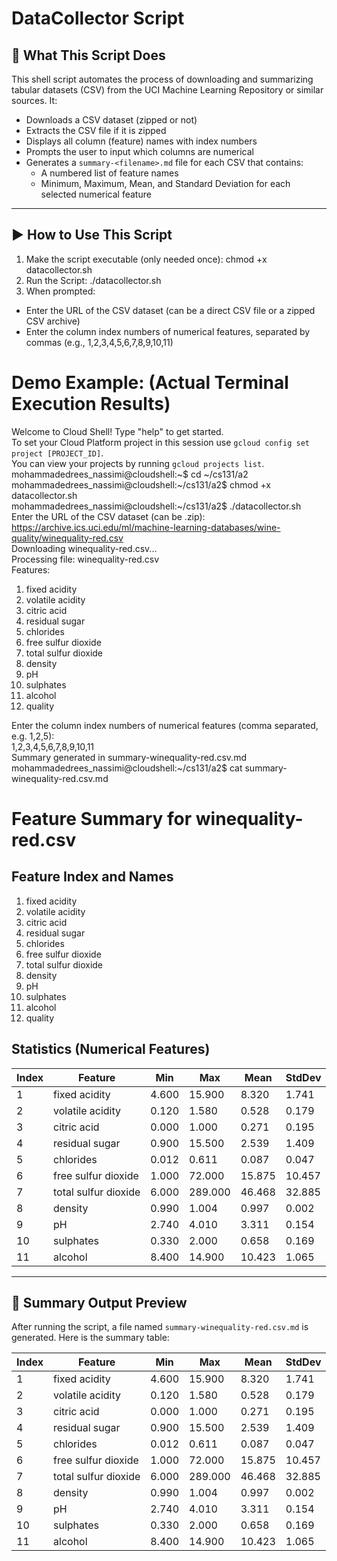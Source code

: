 # DataCollector Script

## 📌 What This Script Does

This shell script automates the process of downloading and summarizing tabular datasets (CSV) from the UCI Machine Learning Repository or similar sources. It:

- Downloads a CSV dataset (zipped or not)
- Extracts the CSV file if it is zipped
- Displays all column (feature) names with index numbers
- Prompts the user to input which columns are numerical
- Generates a `summary-<filename>.md` file for each CSV that contains:
  - A numbered list of feature names
  - Minimum, Maximum, Mean, and Standard Deviation for each selected numerical feature

---

## ▶️ How to Use This Script

1. Make the script executable (only needed once): chmod +x datacollector.sh  
2. Run the Script: ./datacollector.sh  
3. When prompted:  
- Enter the URL of the CSV dataset (can be a direct CSV file or a zipped CSV archive)  
- Enter the column index numbers of numerical features, separated by commas (e.g., 1,2,3,4,5,6,7,8,9,10,11)  

# Demo Example: (Actual Terminal Execution Results)  
Welcome to Cloud Shell! Type "help" to get started.  
To set your Cloud Platform project in this session use `gcloud config set project [PROJECT_ID]`.  
You can view your projects by running `gcloud projects list`.  
mohammadedrees_nassimi@cloudshell:~$ cd ~/cs131/a2  
mohammadedrees_nassimi@cloudshell:~/cs131/a2$ chmod +x datacollector.sh  
mohammadedrees_nassimi@cloudshell:~/cs131/a2$ ./datacollector.sh  
Enter the URL of the CSV dataset (can be .zip):  
https://archive.ics.uci.edu/ml/machine-learning-databases/wine-quality/winequality-red.csv  
Downloading winequality-red.csv...  
Processing file: winequality-red.csv  
Features:  
1. fixed acidity  
2. volatile acidity  
3. citric acid  
4. residual sugar  
5. chlorides  
6. free sulfur dioxide  
7. total sulfur dioxide  
8. density  
9. pH  
10. sulphates  
11. alcohol  
12. quality  

Enter the column index numbers of numerical features (comma separated, e.g. 1,2,5):  
1,2,3,4,5,6,7,8,9,10,11  
Summary generated in summary-winequality-red.csv.md  
mohammadedrees_nassimi@cloudshell:~/cs131/a2$ cat summary-winequality-red.csv.md  
# Feature Summary for winequality-red.csv  

## Feature Index and Names  
1. fixed acidity  
2. volatile acidity  
3. citric acid  
4. residual sugar  
5. chlorides  
6. free sulfur dioxide  
7. total sulfur dioxide  
8. density  
9. pH  
10. sulphates  
11. alcohol  
12. quality  

## Statistics (Numerical Features)  
| Index | Feature | Min | Max | Mean | StdDev |  
|-------|---------|-----|-----|------|--------|  
| 1 | fixed acidity | 4.600 | 15.900 | 8.320 | 1.741 |  
| 2 | volatile acidity | 0.120 | 1.580 | 0.528 | 0.179 |  
| 3 | citric acid | 0.000 | 1.000 | 0.271 | 0.195 |  
| 4 | residual sugar | 0.900 | 15.500 | 2.539 | 1.409 |  
| 5 | chlorides | 0.012 | 0.611 | 0.087 | 0.047 |  
| 6 | free sulfur dioxide | 1.000 | 72.000 | 15.875 | 10.457 |  
| 7 | total sulfur dioxide | 6.000 | 289.000 | 46.468 | 32.885 |  
| 8 | density | 0.990 | 1.004 | 0.997 | 0.002 |  
| 9 | pH | 2.740 | 4.010 | 3.311 | 0.154 |  
| 10 | sulphates | 0.330 | 2.000 | 0.658 | 0.169 |  
| 11 | alcohol | 8.400 | 14.900 | 10.423 | 1.065 |  

---

## 📄 Summary Output Preview

After running the script, a file named `summary-winequality-red.csv.md` is generated. Here is the summary table:

| Index | Feature              | Min    | Max    | Mean    | StdDev |
|-------|----------------------|--------|--------|---------|--------|
| 1     | fixed acidity        | 4.600  | 15.900 | 8.320   | 1.741  |
| 2     | volatile acidity     | 0.120  | 1.580  | 0.528   | 0.179  |
| 3     | citric acid          | 0.000  | 1.000  | 0.271   | 0.195  |
| 4     | residual sugar       | 0.900  | 15.500 | 2.539   | 1.409  |
| 5     | chlorides            | 0.012  | 0.611  | 0.087   | 0.047  |
| 6     | free sulfur dioxide  | 1.000  | 72.000 | 15.875  | 10.457 |
| 7     | total sulfur dioxide | 6.000  | 289.000| 46.468  | 32.885 |
| 8     | density              | 0.990  | 1.004  | 0.997   | 0.002  |
| 9     | pH                   | 2.740  | 4.010  | 3.311   | 0.154  |
| 10    | sulphates            | 0.330  | 2.000  | 0.658   | 0.169  |
| 11    | alcohol              | 8.400  | 14.900 | 10.423  | 1.065  |
